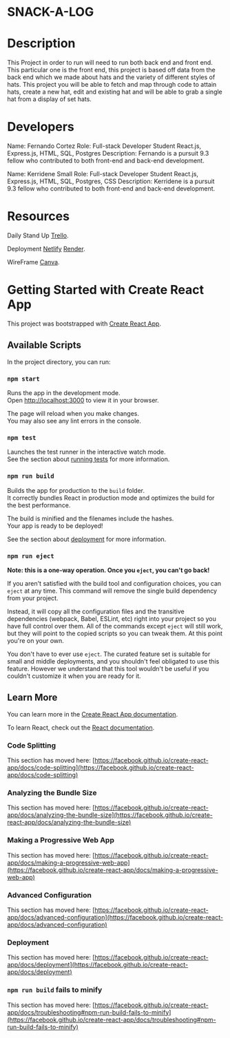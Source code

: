 # SNACK-A-LOG

# Description

This Project in order to run will need to run both back end and front end. This particular one is the front end, this project is based off data from the back end which we made about hats and the variety of different styles of hats. This project you will be able to fetch and map through code to attain hats, create a new hat, edit and existing hat and will be able to grab a single hat from a display of set hats.

# Developers

Name: Fernando Cortez
Role: Full-stack Developer Student
React.js, Express.js, HTML, SQL, Postgres
Description: Fernando is a pursuit 9.3 fellow who contributed to both front-end and back-end development.

Name: Kerridene Small
Role: Full-stack Developer Student
React.js, Express.js, HTML, SQL, Postgres, CSS
Description: Kerridene is a pursuit 9.3 fellow who contributed to both front-end and back-end development.

# Resources

Daily Stand Up [Trello](https://trello.com/b/CXb9DzFH/hats-fullstack-peer-project).

Deployment [Netlify](TBD) [Render](https://hats-backend.onrender.com).

WireFrame [Canva](https://www.canva.com/design/DAFipaT4nXI/WHpT1D9K6F1sJO7nqz3ybA/edit?utm_content=DAFipaT4nXI&utm_campaign=designshare&utm_medium=link2&utm_source=sharebutton).

# Getting Started with Create React App

This project was bootstrapped with [Create React App](https://github.com/facebook/create-react-app).

## Available Scripts

In the project directory, you can run:

### `npm start`

Runs the app in the development mode.\
Open [http://localhost:3000](http://localhost:3000) to view it in your browser.

The page will reload when you make changes.\
You may also see any lint errors in the console.

### `npm test`

Launches the test runner in the interactive watch mode.\
See the section about [running tests](https://facebook.github.io/create-react-app/docs/running-tests) for more information.

### `npm run build`

Builds the app for production to the `build` folder.\
It correctly bundles React in production mode and optimizes the build for the best performance.

The build is minified and the filenames include the hashes.\
Your app is ready to be deployed!

See the section about [deployment](https://facebook.github.io/create-react-app/docs/deployment) for more information.

### `npm run eject`

**Note: this is a one-way operation. Once you `eject`, you can't go back!**

If you aren't satisfied with the build tool and configuration choices, you can `eject` at any time. This command will remove the single build dependency from your project.

Instead, it will copy all the configuration files and the transitive dependencies (webpack, Babel, ESLint, etc) right into your project so you have full control over them. All of the commands except `eject` will still work, but they will point to the copied scripts so you can tweak them. At this point you're on your own.

You don't have to ever use `eject`. The curated feature set is suitable for small and middle deployments, and you shouldn't feel obligated to use this feature. However we understand that this tool wouldn't be useful if you couldn't customize it when you are ready for it.

## Learn More

You can learn more in the [Create React App documentation](https://facebook.github.io/create-react-app/docs/getting-started).

To learn React, check out the [React documentation](https://reactjs.org/).

### Code Splitting

This section has moved here: [https://facebook.github.io/create-react-app/docs/code-splitting](https://facebook.github.io/create-react-app/docs/code-splitting)

### Analyzing the Bundle Size

This section has moved here: [https://facebook.github.io/create-react-app/docs/analyzing-the-bundle-size](https://facebook.github.io/create-react-app/docs/analyzing-the-bundle-size)

### Making a Progressive Web App

This section has moved here: [https://facebook.github.io/create-react-app/docs/making-a-progressive-web-app](https://facebook.github.io/create-react-app/docs/making-a-progressive-web-app)

### Advanced Configuration

This section has moved here: [https://facebook.github.io/create-react-app/docs/advanced-configuration](https://facebook.github.io/create-react-app/docs/advanced-configuration)

### Deployment

This section has moved here: [https://facebook.github.io/create-react-app/docs/deployment](https://facebook.github.io/create-react-app/docs/deployment)

### `npm run build` fails to minify

This section has moved here: [https://facebook.github.io/create-react-app/docs/troubleshooting#npm-run-build-fails-to-minify](https://facebook.github.io/create-react-app/docs/troubleshooting#npm-run-build-fails-to-minify)

